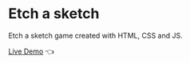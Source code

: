 # Etch a sketch

Etch a sketch game created with HTML, CSS and JS.

[Live Demo](https://llpingll.github.io/etch-a-sketch/) :point_left: